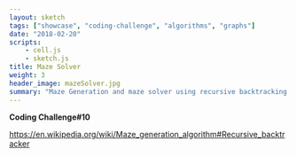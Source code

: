 ```yaml
---
layout: sketch
tags: ["showcase", "coding-challenge", "algorithms", "graphs"]
date: "2018-02-20"
scripts: 
    - cell.js
    - sketch.js
title: Maze Solver
weight: 3
header_image: mazeSolver.jpg
summary: "Maze Generation and maze solver using recursive backtracking."
---
```


**Coding Challenge#10**

<https://en.wikipedia.org/wiki/Maze_generation_algorithm#Recursive_backtracker>